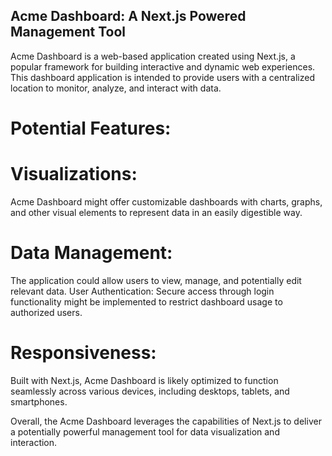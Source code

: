 ## Acme Dashboard: A Next.js Powered Management Tool


Acme Dashboard is a web-based application created using Next.js, a popular framework for building interactive and dynamic web experiences. This dashboard application is intended to provide users with a centralized location to monitor, analyze, and interact with data.

# Potential Features:

# Visualizations: 
Acme Dashboard might offer customizable dashboards with charts, graphs, and other visual elements to represent data in an easily digestible way.
# Data Management: 
The application could allow users to view, manage, and potentially edit relevant data.
User Authentication: Secure access through login functionality might be implemented to restrict dashboard usage to authorized users.
# Responsiveness: 
Built with Next.js, Acme Dashboard is likely optimized to function seamlessly across various devices, including desktops, tablets, and smartphones.

Overall, the Acme Dashboard leverages the capabilities of Next.js to deliver a potentially powerful management tool for data visualization and interaction.
